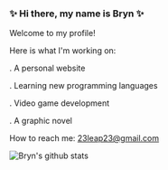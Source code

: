 ### ✨ Hi there, my name is Bryn ✨

Welcome to my profile!

Here is what I'm working on:

. A personal website

. Learning new programming languages

. Video game development

. A graphic novel

How to reach me: 23leap23@gmail.com

![Bryn's github stats](https://github-readme-stats.vercel.app/api?username=bryn-trys&show_icons=true&theme=merko)
